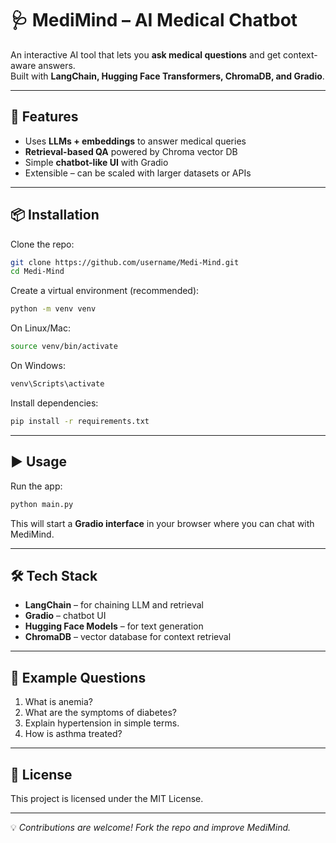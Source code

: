 # 🩺 MediMind – AI Medical Chatbot

An interactive AI tool that lets you **ask medical questions** and get context-aware answers.  
Built with **LangChain, Hugging Face Transformers, ChromaDB, and Gradio**.  

---

## 🚀 Features
- Uses **LLMs + embeddings** to answer medical queries  
- **Retrieval-based QA** powered by Chroma vector DB  
- Simple **chatbot-like UI** with Gradio  
- Extensible – can be scaled with larger datasets or APIs  

---

## 📦 Installation

Clone the repo:
```bash
git clone https://github.com/username/Medi-Mind.git
cd Medi-Mind
```

Create a virtual environment (recommended):
```bash
python -m venv venv
```

On Linux/Mac:
```bash
source venv/bin/activate
```

On Windows:
```bash
venv\Scripts\activate
```

Install dependencies:
```bash
pip install -r requirements.txt
```

---

## ▶️ Usage

Run the app:
```bash
python main.py
```

This will start a **Gradio interface** in your browser where you can chat with MediMind.  

---

## 🛠️ Tech Stack
- **LangChain** – for chaining LLM and retrieval  
- **Gradio** – chatbot UI  
- **Hugging Face Models** – for text generation  
- **ChromaDB** – vector database for context retrieval  

---

## 📌 Example Questions
1. What is anemia?  
2. What are the symptoms of diabetes?  
3. Explain hypertension in simple terms.  
4. How is asthma treated?  

---

## 📄 License
This project is licensed under the MIT License.  

---

💡 *Contributions are welcome! Fork the repo and improve MediMind.*  
